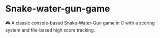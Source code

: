 # Snake-water-gun-game
🎮 A classic console-based Snake-Water-Gun game in C with a scoring system and file-based high score tracking.
